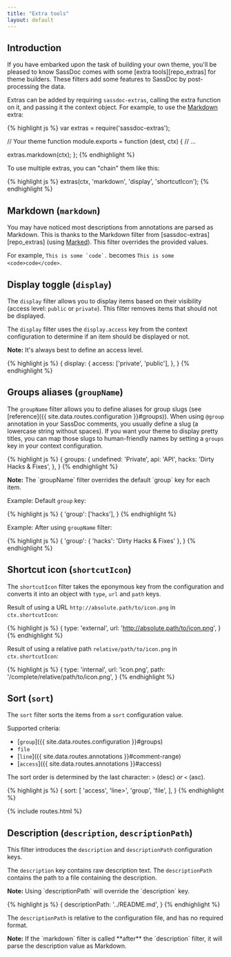 ```yaml
---
title: "Extra tools"
layout: default
---
```


## Introduction

If you have embarked upon the task of building your own theme, you'll be pleased to know SassDoc comes with some [extra tools][repo_extras] for theme builders. These filters add some features to SassDoc by post-processing the data.

Extras can be added by requiring `sassdoc-extras`, calling the extra function on it, and passing it the context object.
For example, to use the [Markdown](#markdown) extra:

{% highlight js %}
var extras = require('sassdoc-extras');

// Your theme function
module.exports = function (dest, ctx) {
  // ...

  extras.markdown(ctx);
};
{% endhighlight %}

To use multiple extras, you can "chain" them like this:

{% highlight js %}
extras(ctx, 'markdown', 'display', 'shortcutIcon');
{% endhighlight %}

## Markdown (`markdown`)

You may have noticed most descriptions from annotations are parsed as Markdown. This is thanks to the Markdown filter from [sassdoc-extras][repo_extras] (using [Marked](https://github.com/chjj/marked)). This filter overrides the provided values.

For example, ``This is some `code`.`` becomes ``This is some <code>code</code>``.

## Display toggle (`display`)

The `display` filter allows you to display items based on their visibility (access level: `public` or `private`). This filter removes items that should not be displayed.

The `display` filter uses the `display.access` key from the context configuration to determine if an item should be displayed or not.

<p class="note  note--info"><strong>Note:</strong> It's always best to define an access level.</p>

{% highlight js %}
{
  display: {
    access: ['private', 'public'],
  },
}
{% endhighlight %}

## Groups aliases (`groupName`)

The `groupName` filter allows you to define aliases for group slugs (see [reference]({{ site.data.routes.configuration }}#groups)). When using `@group` annotation in your SassDoc comments, you usually define a slug (a lowercase string without spaces). If you want your theme to display pretty titles, you can map those slugs to human-friendly names by setting a `groups` key in your context configuration.

{% highlight js %}
{
  groups: {
    undefined: 'Private',
    api: 'API',
    hacks: 'Dirty Hacks & Fixes',
  },
}
{% endhighlight %}

<p class="note  note--info"><strong>Note:</strong>  The `groupName` filter overrides the default `group` key for each item.</p>

Example: Default `group` key:

{% highlight js %}
{
  'group': ['hacks'],
}
{% endhighlight %}

Example: After using `groupName` filter:

{% highlight js %}
{
  'group': { 'hacks': 'Dirty Hacks & Fixes' },
}
{% endhighlight %}

## Shortcut icon (`shortcutIcon`)

The `shortcutIcon` filter takes the eponymous key from the configuration and converts it into an object with `type`, `url` and `path` keys.

Result of using a URL `http://absolute.path/to/icon.png` in `ctx.shortcutIcon`:

{% highlight js %}
{
  type: 'external',
  url: 'http://absolute.path/to/icon.png',
}
{% endhighlight %}

Result of using a relative path `relative/path/to/icon.png` in `ctx.shortcutIcon`:

{% highlight js %}
{
  type: 'internal',
  url: 'icon.png',
  path: '/complete/relative/path/to/icon.png',
}
{% endhighlight %}

## Sort (`sort`)

The `sort` filter sorts the items from a `sort` configuration value.

Supported criteria:

* [`group`]({{ site.data.routes.configuration }}#groups)
* `file`
* [`line`]({{ site.data.routes.annotations }}#comment-range)
* [`access`]({{ site.data.routes.annotations }}#access)

The sort order is determined by the last character: `>` (desc) _or_ `<` (asc).

{% highlight js %}
{
  sort: [
    'access',
    'line>',
    'group',
    'file',
  ],
}
{% endhighlight %}

{% include routes.html %}

## Description (`description`, `descriptionPath`)

This filter introduces the `description` and `descriptionPath` configuration keys.

The `description` key contains raw description text. The `descriptionPath` contains the path to a file containing the description.

<p class="note  note--info"><strong>Note:</strong>  Using `descriptionPath` will override the `description` key.</p>

{% highlight js %}
{
  descriptionPath: '../README.md',
}
{% endhighlight %}

The `descriptionPath` is relative to the configuration file, and has no required format.

<p class="note  note--info"><strong>Note:</strong>  If the `markdown` filter is called **after** the `description` filter, it will parse the description value as Markdown.</p>
